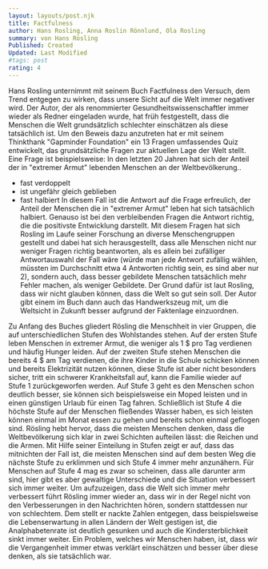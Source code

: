 ```yaml
---
layout: layouts/post.njk
title: Factfulness
author: Hans Rosling, Anna Roslin Rönnlund, Ola Rosling
summary: von Hans Rösling
Published: Created
Updated: Last Modified
#tags: post
rating: 4
---
```


Hans Rosling unternimmt mit seinem Buch Factfulness den Versuch, dem Trend entgegen zu wirken, dass unsere Sicht auf die Welt immer negativer wird. 
Der Autor, der als renommierter Gesundheitswissenschaftler immer wieder als Redner eingeladen wurde, hat früh festgestellt, dass die Menschen die Welt grundsätzlich schlechter einschätzen als diese tatsächlich ist. Um den Beweis dazu anzutreten hat er mit seinem Thinkthank "Gapminder Foundation" ein 13 Fragen umfassendes Quiz entwickelt, das grundsätzliche Fragen zur aktuellen Lage der Welt stellt. Eine Frage ist beispielsweise:
In den letzten 20 Jahren hat sich der Anteil der in "extremer Armut" lebenden Menschen an der Weltbevölkerung..
- fast verdoppelt
- ist ungefähr gleich geblieben
- fast halbiert
In diesem Fall ist die Antwort auf die Frage erfreulich, der Anteil der Menschen die in "extremer Armut" leben hat sich tatsächlich halbiert. Genauso ist bei den verbleibenden Fragen die Antwort richtig, die die positivste Entwicklung darstellt. Mit diesem Fragen hat sich Rosling im Laufe seiner Forschung an diverse Menschengruppen gestellt und dabei hat sich herausgestellt, dass alle Menschen nicht nur weniger Fragen richtig beantworten, als es allein bei zufälliger Antwortauswahl der Fall wäre (würde man jede Antwort zufällig wählen, müssten im Durchschnitt etwa 4 Antworten richtig sein, es sind aber nur 2), sondern auch, dass besser gebildete Menschen tatsächlich mehr Fehler machen, als weniger Gebildete. Der Grund dafür ist laut Rosling, dass wir nicht glauben können, dass die Welt so gut sein soll.
Der Autor gibt einem im Buch dann auch das Handwerkszeug mit, um die Weltsicht in Zukunft besser aufgrund der Faktenlage einzuordnen. 

Zu Anfang des Buches gliedert Rösling die Menschheit in vier Gruppen, die auf unterschiedlichen Stufen des Wohlstandes stehen. Auf der ersten Stufe leben Menschen in extremer Armut, die weniger als 1 $ pro Tag verdienen und häufig Hunger leiden. Auf der zweiten Stufe stehen Menschen die bereits 4 $ am Tag verdienen, die ihre Kinder in die Schule schicken können und bereits Elektrizität nutzen können, diese Stufe ist aber nicht besonders sicher, tritt ein schwerer Krankheitsfall auf, kann die Familie wieder auf Stufe 1 zurückgeworfen werden. Auf Stufe 3 geht es den Menschen schon deutlich besser, sie können sich beispielsweise ein Moped leisten und in einen günstigen Urlaub für einen Tag fahren. Schließlich ist Stufe 4 die höchste Stufe auf der Menschen fließendes Wasser haben, es sich leisten können einmal im Monat essen zu gehen und bereits schon einmal geflogen sind. Rösling hebt hervor, dass die meisten Menschen denken, dass die Weltbevölkerung sich klar in zwei Schichten aufteilen lässt: die Reichen und die Armen. Mit Hilfe seiner Einteilung in Stufen zeigt er auf, dass das mitnichten der Fall ist, die meisten Menschen sind auf dem besten Weg die nächste Stufe zu erklimmen und sich Stufe 4 immer mehr anzunähern. Für Menschen auf Stufe 4 mag es zwar so scheinen, dass alle darunter arm sind, hier gibt es aber gewaltige Unterschiede und die Situation verbessert sich immer weiter. 
Um aufzuzeigen, dass die Welt sich immer mehr verbessert führt Rösling immer wieder an, dass wir in der Regel nicht von den Verbesserungen in den Nachrichten hören, sondern stattdessen nur von schlechtem. Dem stellt er nackte Zahlen entgegen, dass beispielsweise die Lebenserwartung in allen Ländern der Welt gestigen ist, die Analphabetenrate ist deutlich gesunken und auch die Kindersterblichkeit sinkt immer weiter. 
Ein Problem, welches wir Menschen haben, ist, dass wir die Vergangenheit immer etwas verklärt einschätzen und besser über diese denken, als sie tatsächlich war. 
